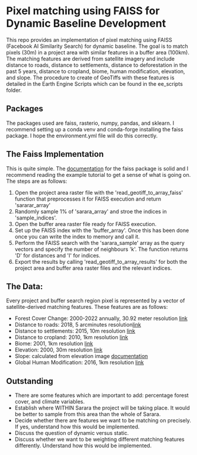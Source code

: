 # Pixel matching using FAISS for Dynamic Baseline Development

This repo provides an implementation of pixel matching using FAISS (Facebook AI Similarity Search) for dynamic baseline. The goal is to match pixels (30m) in a project area with similar features in a buffer area (100km). The matching features are derived from satellite imagery and include distance to roads, distance to settlements, distance to deforestation in the past 5 years, distance to cropland, biome, human modification, elevation, and slope. The procedure to create of GeoTiffs with these features is detailed in the Earth Engine Scripts which can be found in the ee_scripts folder.

## Packages 
The packages used are faiss, rasterio, numpy, pandas, and sklearn. I recommend setting up a conda venv and conda-forge installing the faiss package. I hope the environment.yml file will do this correctly. 

## The Faiss Implementation 
This is quite simple. The [documentation](https://github.com/facebookresearch/faiss) for the faiss package is solid and I recommend reading the example tutorial to get a sense of what is going on. The steps are as follows:

1. Open the project area raster file with the 'read_geotiff_to_array_faiss' function that preprocesses it for FAISS execution and return 'sararar_array'
2. Randomly sample 1% of 'sarara_array' and stroe the indices in 'sample_indices'.
3. Open the buffer area raster file ready for FAISS execution. 
4. Set up the FAISS index with the 'buffer_array'. Once this has been done once you can write the index to memory and call it.
5. Perform the FAISS search with the 'sarara_sample' array as the query vectors and specify the number of neighbours 'k'. The function returns 'D' for distances and 'I' for indices.
6. Export the results by calling 'read_geotiff_to_array_results' for both the project area and buffer area raster files and the relevant indices.  
 

## The Data:
Every project and buffer search region pixel is represented by a vector of satellite-derived matching features. These features are as follows:

* Forest Cover Change: 2000-2022 annually, 30.92 meter resolution [link](https://developers.google.com/earth-engine/datasets/catalog/UMD_hansen_global_forest_change_2022_v1_10)
* Distance to roads: 2018, 5 arcminutes resolution[link](https://gee-community-catalog.org/projects/grip/)
* Distance to settlements: 2015, 10m resolution [link](https://developers.google.com/earth-engine/datasets/catalog/DLR_WSF_WSF2015_v1)
* Distance to cropland: 2010, 1km resolution [link](https://developers.google.com/earth-engine/datasets/catalog/USGS_GFSAD1000_V1#description)
* Biome: 2001, 1km resolution [link](https://developers.google.com/earth-engine/datasets/catalog/OpenLandMap_PNV_PNV_BIOME-TYPE_BIOME00K_C_v01)
* Elevation: 2000, 30m resolution [link](https://developers.google.com/earth-engine/datasets/catalog/USGS_SRTMGL1_003)
* Slope: calculated from elevation image [documentation](https://developers.google.com/earth-engine/apidocs/ee-terrain-slope)
* Global Human Modification: 2016, 1km resolution  [link](https://developers.google.com/earth-engine/datasets/catalog/CSP_HM_GlobalHumanModification)

## Outstanding
* There are some features which are important to add: percentage forest cover, and climate variables.
* Establish where WITHIN Sarara the project will be taking place. It would be better to sample from this area than the whole of Sarara.
* Decide whether there are features we want to be matching on precisely. If yes, understand how this would be implemented.
* Discuss the question of dynamic versus static. 
* Discuss whether we want to be weighting different matching features differently. Understand how this would be implemented.
